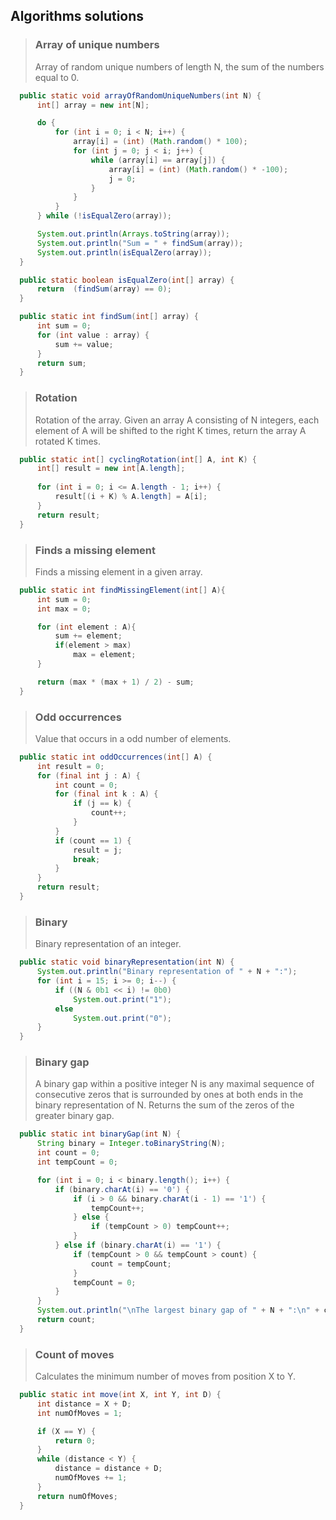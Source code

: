 ##   Algorithms solutions


>### Array of unique numbers
>Array of random unique numbers of length N, the sum of the numbers equal to 0.

```java
  public static void arrayOfRandomUniqueNumbers(int N) {
      int[] array = new int[N];

      do {
          for (int i = 0; i < N; i++) {
              array[i] = (int) (Math.random() * 100);
              for (int j = 0; j < i; j++) {
                  while (array[i] == array[j]) {
                      array[i] = (int) (Math.random() * -100);
                      j = 0;
                  }
              }
          }
      } while (!isEqualZero(array));

      System.out.println(Arrays.toString(array));
      System.out.println("Sum = " + findSum(array));
      System.out.println(isEqualZero(array));
  }

  public static boolean isEqualZero(int[] array) {
      return  (findSum(array) == 0);
  }

  public static int findSum(int[] array) {
      int sum = 0;
      for (int value : array) {
          sum += value;
      }
      return sum;
  }
```
 
  
>### Rotation
>Rotation of the array. Given an array A consisting of N integers, each element of A will be shifted to the right K times, return the array A rotated K times.  
  
```java
  public static int[] cyclingRotation(int[] A, int K) {
      int[] result = new int[A.length];
        
      for (int i = 0; i <= A.length - 1; i++) {
          result[(i + K) % A.length] = A[i];
      }       
      return result;
  }
```

>### Finds a missing element
>Finds a missing element in a given array.
    
```java
  public static int findMissingElement(int[] A){
      int sum = 0;
      int max = 0;

      for (int element : A){
          sum += element;
          if(element > max)
              max = element;
      }

      return (max * (max + 1) / 2) - sum;
  }
``` 
 
>### Odd occurrences
>Value that occurs in a odd number of elements.
  
```java
  public static int oddOccurrences(int[] A) {
      int result = 0;
      for (final int j : A) {
          int count = 0;
          for (final int k : A) {
              if (j == k) {
                  count++;
              }
          }
          if (count == 1) {
              result = j;
              break;
          }
      }
      return result;
  }
```
>### Binary
>Binary representation of an integer.
 
```java
  public static void binaryRepresentation(int N) {
      System.out.println("Binary representation of " + N + ":");
      for (int i = 15; i >= 0; i--) {
          if ((N & 0b1 << i) != 0b0)
              System.out.print("1");
          else
              System.out.print("0");
      }
  }
```
 
>### Binary gap 
>A binary gap within a positive integer N is any maximal sequence of consecutive zeros that is surrounded by ones at both ends in the binary representation of N.
    Returns the sum of the zeros of the greater binary gap.
 
```java
  public static int binaryGap(int N) {
      String binary = Integer.toBinaryString(N);
      int count = 0;
      int tempCount = 0;

      for (int i = 0; i < binary.length(); i++) {
          if (binary.charAt(i) == '0') {
              if (i > 0 && binary.charAt(i - 1) == '1') {
                  tempCount++;
              } else {
                  if (tempCount > 0) tempCount++;
              }
          } else if (binary.charAt(i) == '1') {
              if (tempCount > 0 && tempCount > count) {
                  count = tempCount;
              }
              tempCount = 0;
          }
      }
      System.out.println("\nThe largest binary gap of " + N + ":\n" + count);
      return count;
  }
```

>### Count of moves
>Calculates the minimum number of moves from position X to Y.
  
```java
  public static int move(int X, int Y, int D) {
      int distance = X + D;
      int numOfMoves = 1;

      if (X == Y) {
          return 0;
      }
      while (distance < Y) {
          distance = distance + D;
          numOfMoves += 1;
      }
      return numOfMoves;
  }
```


 

